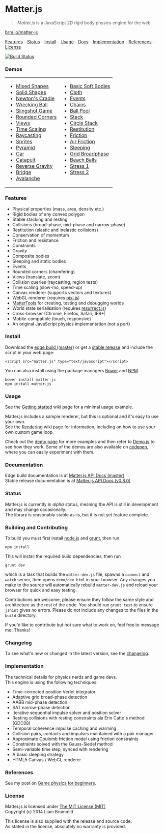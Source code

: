 # Matter.js

> *Matter.js* is a JavaScript 2D rigid body physics engine for the web

[brm.io/matter-js](http://brm.io/matter-js)

[Features](#features) - [Status](#status) - [Install](#install) - [Usage](#usage) -  [Docs](http://brm.io/matter-js-docs/) - [Implementation](#implementation) - [References](#references) - [License](#license)

[![Build Status](https://travis-ci.org/liabru/matter-js.png?branch=master)](https://travis-ci.org/liabru/matter-js)

### Demos

<table>
  <tr>
    <td>
      <ul>
        <li><a href="http://brm.io/matter-js-demo#mixed">Mixed Shapes</a></li>
        <li><a href="http://brm.io/matter-js-demo#mixedSolid">Solid Shapes</a></li>
        <li><a href="http://brm.io/matter-js-demo#newtonsCradle">Newton's Cradle</a></li>
        <li><a href="http://brm.io/matter-js-demo#wreckingBall">Wrecking Ball</a></li>
        <li><a href="http://brm.io/matter-js-demo#slingshot">Slingshot Game</a></li>
        <li><a href="http://brm.io/matter-js-demo#rounded">Rounded Corners</a></li>
        <li><a href="http://brm.io/matter-js-demo/#views">Views</a></li>
        <li><a href="http://brm.io/matter-js-demo/#timescale">Time Scaling</a></li>
        <li><a href="http://brm.io/matter-js-demo/#raycasting">Raycasting</a></li>
        <li><a href="http://brm.io/matter-js-demo/#sprites">Sprites</a></li>
        <li><a href="http://brm.io/matter-js-demo#pyramid">Pyramid</a></li>
        <li><a href="http://brm.io/matter-js-demo#car">Car</a></li>
        <li><a href="http://brm.io/matter-js-demo#catapult">Catapult</a></li>
        <li><a href="http://brm.io/matter-js-demo#gravity">Reverse Gravity</a></li>
        <li><a href="http://brm.io/matter-js-demo#bridge">Bridge</a></li>
        <li><a href="http://brm.io/matter-js-demo#avalanche">Avalanche</a></li>
      </ul>
    </td>
    <td>
      <ul>
        <li><a href="http://brm.io/matter-js-demo#softBody">Basic Soft Bodies</a></li>
        <li><a href="http://brm.io/matter-js-demo#cloth">Cloth</a></li>
        <li><a href="http://brm.io/matter-js-demo/#events">Events</a></li>
        <li><a href="http://brm.io/matter-js-demo#chains">Chains</a></li>
        <li><a href="http://brm.io/matter-js-demo#ballPool">Ball Pool</a></li>
        <li><a href="http://brm.io/matter-js-demo#stack">Stack</a></li>
        <li><a href="http://brm.io/matter-js-demo#circleStack">Circle Stack</a></li>
        <li><a href="http://brm.io/matter-js-demo#restitution">Restitution</a></li>
        <li><a href="http://brm.io/matter-js-demo#friction">Friction</a></li>
        <li><a href="http://brm.io/matter-js-demo#airFriction">Air Friction</a></li>
        <li><a href="http://brm.io/matter-js-demo#sleeping">Sleeping</a></li>
        <li><a href="http://brm.io/matter-js-demo#broadphase">Grid Broadphase</a></li>
        <li><a href="http://brm.io/matter-js-demo#beachBalls">Beach Balls</a></li>
        <li><a href="http://brm.io/matter-js-demo#stress">Stress 1</a></li>
        <li><a href="http://brm.io/matter-js-demo#stress2">Stress 2</a></li>
      </ul>
      <br>
    </td>
  </tr>
</table>

### Features

- Physical properties (mass, area, density etc.)
- Rigid bodies of any convex polygon
- Stable stacking and resting
- Collisions (broad-phase, mid-phase and narrow-phase)
- Restitution (elastic and inelastic collisions)
- Conservation of momentum
- Friction and resistance
- Constraints
- Gravity
- Composite bodies
- Sleeping and static bodies
- Events
- Rounded corners (chamfering)
- Views (translate, zoom)
- Collision queries (raycasting, region tests)
- Time scaling (slow-mo, speed-up)
- Canvas renderer (supports vectors and textures)
- WebGL renderer (requires [pixi.js](https://github.com/GoodBoyDigital/pixi.js/))
- [MatterTools](https://github.com/liabru/matter-tools) for creating, testing and debugging worlds
- World state serialisation (requires [resurrect.js](https://github.com/skeeto/resurrect-js))
- Cross-browser (Chrome, Firefox, Safari, IE8+)
- Mobile-compatible (touch, responsive)
- An original JavaScript physics implementation (not a port)

### Install

Download the [edge build (master)](https://github.com/liabru/matter-js/blob/master/build/matter.js) or get a [stable release](https://github.com/liabru/matter-js/releases) and include the script in your web page:

    <script src="matter.js" type="text/javascript"></script>

You can also install using the package managers [Bower](http://bower.io/search/?q=matter-js) and [NPM](https://www.npmjs.org/package/matter-js).

    bower install matter-js
    npm install matter-js

### Usage

See the [Getting started](https://github.com/liabru/matter-js/wiki/Getting-started) wiki page for a minimal usage example.

Matter.js includes a sample renderer, but this is optional and it's easy to use your own.<br>
See the [Rendering](https://github.com/liabru/matter-js/wiki/Rendering) wiki page for information, including on how to use your own custom game loop.

Check out the [demo page](http://brm.io/matter-js-demo/) for more examples and then refer to [Demo.js](https://github.com/liabru/matter-js/blob/master/demo/js/Demo.js) to see how they work. Some of the demos are also available on [codepen](http://codepen.io/collection/Fuagy/), where you can easily experiment with them.

### Documentation

Edge build documentation is at [Matter.js API Docs (master)](http://brm.io/matter-js-docs-master/)<br>
Stable release documentation is at [Matter.js API Docs (v0.8.0)](http://brm.io/matter-js-docs/)

### Status

Matter.js is currently in *alpha* status, meaning the API is still in development and may change occasionally.<br>
The library is reasonably stable as-is, but it is not yet feature complete.

### Building and Contributing

To build you must first install [node.js](http://nodejs.org/) and [grunt](http://gruntjs.com/), then run

	npm install

This will install the required build dependencies, then run

	grunt dev

which is a task that builds the `matter-dev.js` file, spawns a `connect` and `watch` server, then opens `demo/dev.html` in your browser. Any changes you make to the source will automatically rebuild `matter-dev.js` and reload your browser for quick and easy testing.

Contributions are welcome, please ensure they follow the same style and architecture as the rest of the code. You should run `grunt test` to ensure `jshint` gives no errors. Please do not include any changes to the files in the `build` directory. 

If you'd like to contribute but not sure what to work on, feel free to message me. Thanks!

### Changelog

To see what's new or changed in the latest version, see the [changelog](https://github.com/liabru/matter-js/blob/master/CHANGELOG.md).

### Implementation

The technical details for physics nerds and game devs.
<br>This engine is using the following techniques:

- Time-corrected position Verlet integrator
- Adaptive grid broad-phase detection
- AABB mid-phase detection
- SAT narrow-phase detection
- Iterative sequential impulse solver and position solver
- Resting collisions with resting constraints ala Erin Catto's method
    (GDC08)
- Temporal coherence impulse caching and warming
- Collision pairs, contacts and impulses maintained with a pair
    manager
- Approximate Coulomb friction model using friction constraints
- Constraints solved with the Gauss-Siedel method
- Semi-variable time step, synced with rendering
-   A basic sleeping strategy
- HTML5 Canvas / WebGL renderer

### References

See my post on [Game physics for beginners](http://brm.io/game-physics-for-beginners/).

### License

Matter.js is licensed under [The MIT License (MIT)](http://opensource.org/licenses/MIT)
<br/>Copyright (c) 2014 Liam Brummitt

This license is also supplied with the release and source code.
<br/>As stated in the license, absolutely no warranty is provided.